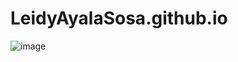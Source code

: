 # LeidyAyalaSosa.github.io
![image](https://user-images.githubusercontent.com/104851448/170808558-af3bbaa9-e774-46f1-9793-5beb90ec8692.png)
